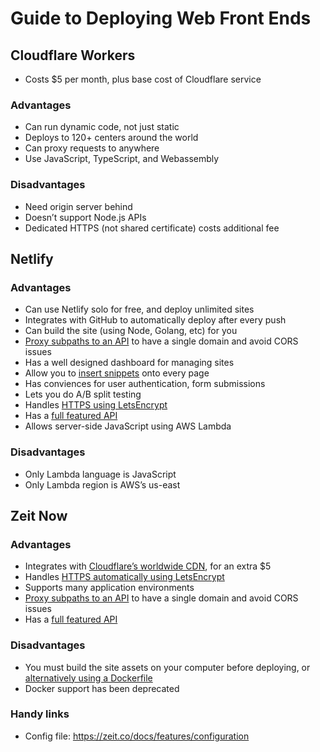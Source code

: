 # Guide to Deploying Web Front Ends

## Cloudflare Workers

- Costs $5 per month, plus base cost of Cloudflare service

### Advantages

- Can run dynamic code, not just static
- Deploys to 120+ centers around the world
- Can proxy requests to anywhere
- Use JavaScript, TypeScript, and Webassembly

### Disadvantages

- Need origin server behind
- Doesn’t support Node.js APIs
- Dedicated HTTPS (not shared certificate) costs additional fee

## Netlify

### Advantages

- Can use Netlify solo for free, and deploy unlimited sites
- Integrates with GitHub to automatically deploy after every push
- Can build the site (using Node, Golang, etc) for you
- [Proxy subpaths to an API](https://www.netlify.com/docs/redirects/) to have a single domain and avoid CORS issues
- Has a well designed dashboard for managing sites
- Allow you to [insert snippets](https://www.netlify.com/docs/inject-analytics-snippets/) onto every page
- Has conviences for user authentication, form submissions
- Lets you do A/B split testing
- Handles [HTTPS using LetsEncrypt](https://www.netlify.com/docs/ssl/)
- Has a [full featured API](https://www.netlify.com/docs/api/)
- Allows server-side JavaScript using AWS Lambda

### Disadvantages

- Only Lambda language is JavaScript
- Only Lambda region is AWS’s us-east

## Zeit Now

### Advantages

- Integrates with [Cloudflare’s worldwide CDN](https://zeit.co/docs/features/cdn), for an extra $5
- Handles [HTTPS automatically using LetsEncrypt](https://zeit.co/docs/features/certs)
- Supports many application environments
- [Proxy subpaths to an API](https://zeit.co/docs/features/path-aliases) to have a single domain and avoid CORS issues
- Has a [full featured API](https://zeit.co/api)

### Disadvantages

- You must build the site assets on your computer before deploying, or [alternatively using a Dockerfile](https://zeit.co/docs/features/static-builds)
- Docker support has been deprecated

### Handy links

- Config file: https://zeit.co/docs/features/configuration
